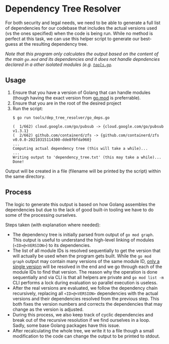 # Dependency Tree Resolver

For both security and legal needs, we need to be able to generate a full list
of dependencies for our codebase that includes the actual versions used (vs the
ones specified) when the code is being run. While no method is perfect at this
task, we can use this helper script to generate our best-guess at the resulting
dependency tree.

_Note that this program only calculates the output based on the content of the main
`go.mod` and its dependencies and it does not handle depndencies declared in a
other isolated modules (e.g.
[`tools.go`](https://github.com/DataDog/datadog-agent/blob/main/internal/tools/tools.go)._

## Usage

1. Ensure that you have a version of Golang that can handle modules (though having
   the exact version from [go.mod](https://github.com/DataDog/datadog-agent/blob/main/go.mod#L3)
   is preferrable).
2. Ensure that you are in the root of the desired project
3. Run the script:
   ```sh-session
   $ go run tools/dep_tree_resolver/go_deps.go

   (  1/662) cloud.google.com/go/pubsub -> {cloud.google.com/go/pubsub v1.3.1}
   (  2/662) github.com/containerd/zfs -> {github.com/containerd/zfs v0.0.0-20210315114300-dde8f0fda960}
   ...
   Computing actual dependency tree (this will take a while)...
   ...
   Writing output to 'dependency_tree.txt' (this may take a while)...
   Done!
   ```

Output will be created in a file (filename will be printed by the script) within the
same directory.

## Process

The logic to generate this output is based on how Golang assembles the dependencies
but due to the lack of good built-in tooling we have to do some of the processing
ourselves.

Steps taken (with explanation where needed):

- The dependency tree is initially parsed from output of `go mod graph`. This output
  is useful to understand the high-level linking of modules (`<ID>@<VERSION>`) to its
  dependencies.
- The list of all module IDs is resolved sequentially to get the version that will actually
  be used when the program gets built. While the `go mod graph` output may contain many
  versions of the same module ID,
  [only a single version](https://github.com/golang/go/wiki/Modules#version-selection) will
  be resolved in the end and we go through each of the module IDs to find that version.
  The reason why the operation is done sequentially and via CLI is that all helpers are
  private and `go mod list -m` CLI performs a lock during evaluation so parallel execution
  is useless.
- After the real versions are evaluated, we follow the dependency chain recursively,
  replacing all `<ID>@<VERSION>` dependencies with the actual versions and their
  dependencies resolved from the previous step. This both fixes the version numbers and
  corrects the dependencies that may change as the version is adjusted.
- During this process, we also keep track of cyclic dependencies and break out of the
  recursive resolution if we find ourselves in a loop. Sadly, some base Golang packages
  have this issue.
- After recalculating the whole tree, we write it to a file though a small modification to
  the code can change the output to be printed to stdout.
